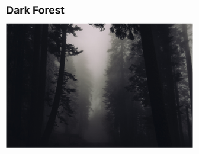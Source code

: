 # Dark Forest
<p align="center">
  <img src="https://github.com/dejapiunrato/wallpapers/blob/main/dark-forest-piesito.jpg">
</p>
